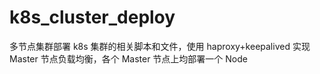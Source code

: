# k8s_cluster_deploy
多节点集群部署 k8s 集群的相关脚本和文件，使用 haproxy+keepalived 实现 Master 节点负载均衡，各个 Master 节点上均部署一个 Node
